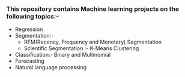 ### This repository contains Machine learning projects on the following topics:-
* Regression
* Segmentation:-
   * RFM(Recency, Frequency and Monetary) Segmentation
   * Scientific Segmentation :- K-Means Clustering
* Classification:- Binary and Multinomial
* Forecasting
* Natural language processing



 
